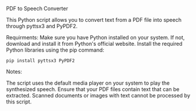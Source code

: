 PDF to Speech Converter

This Python script allows you to convert text from a PDF file into speech through pyttsx3 and PyPDF2. 

Requirments:
Make sure you have Python installed on your system. If not, download and install it from Python's official website.
Install the required Python libraries using the pip command:

    pip install pyttsx3 PyPDF2

Notes:

The script uses the default media player on your system to play the synthesized speech.
Ensure that your PDF files contain text that can be extracted. Scanned documents or images with text cannot be processed by this script.
